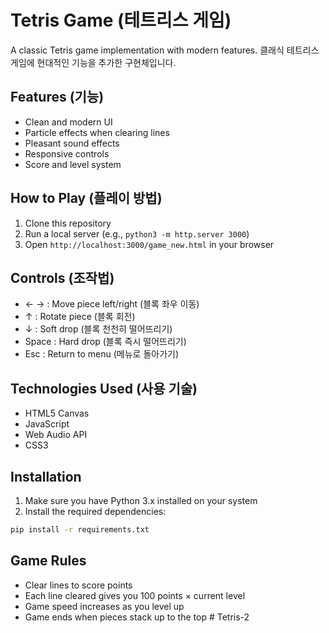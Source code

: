 # Tetris Game (테트리스 게임)

A classic Tetris game implementation with modern features.
클래식 테트리스 게임에 현대적인 기능을 추가한 구현체입니다.

## Features (기능)
- Clean and modern UI
- Particle effects when clearing lines
- Pleasant sound effects
- Responsive controls
- Score and level system

## How to Play (플레이 방법)
1. Clone this repository
2. Run a local server (e.g., `python3 -m http.server 3000`)
3. Open `http://localhost:3000/game_new.html` in your browser

## Controls (조작법)
- ← → : Move piece left/right (블록 좌우 이동)
- ↑ : Rotate piece (블록 회전)
- ↓ : Soft drop (블록 천천히 떨어뜨리기)
- Space : Hard drop (블록 즉시 떨어뜨리기)
- Esc : Return to menu (메뉴로 돌아가기)

## Technologies Used (사용 기술)
- HTML5 Canvas
- JavaScript
- Web Audio API
- CSS3

## Installation

1. Make sure you have Python 3.x installed on your system
2. Install the required dependencies:
```bash
pip install -r requirements.txt
```

## Game Rules
- Clear lines to score points
- Each line cleared gives you 100 points × current level
- Game speed increases as you level up
- Game ends when pieces stack up to the top # Tetris-2
